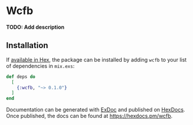 # Wcfb

**TODO: Add description**

## Installation

If [available in Hex](https://hex.pm/docs/publish), the package can be installed
by adding `wcfb` to your list of dependencies in `mix.exs`:

```elixir
def deps do
  [
    {:wcfb, "~> 0.1.0"}
  ]
end
```

Documentation can be generated with [ExDoc](https://github.com/elixir-lang/ex_doc)
and published on [HexDocs](https://hexdocs.pm). Once published, the docs can
be found at <https://hexdocs.pm/wcfb>.

